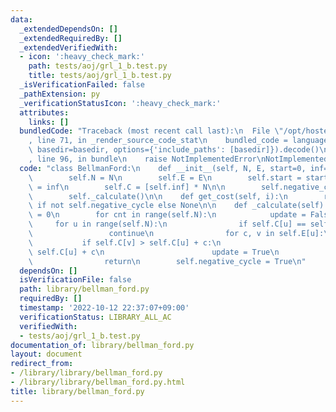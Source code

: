 ```yaml
---
data:
  _extendedDependsOn: []
  _extendedRequiredBy: []
  _extendedVerifiedWith:
  - icon: ':heavy_check_mark:'
    path: tests/aoj/grl_1_b.test.py
    title: tests/aoj/grl_1_b.test.py
  _isVerificationFailed: false
  _pathExtension: py
  _verificationStatusIcon: ':heavy_check_mark:'
  attributes:
    links: []
  bundledCode: "Traceback (most recent call last):\n  File \"/opt/hostedtoolcache/PyPy/3.7.13/x64/site-packages/onlinejudge_verify/documentation/build.py\"\
    , line 71, in _render_source_code_stat\n    bundled_code = language.bundle(stat.path,\
    \ basedir=basedir, options={'include_paths': [basedir]}).decode()\n  File \"/opt/hostedtoolcache/PyPy/3.7.13/x64/site-packages/onlinejudge_verify/languages/python.py\"\
    , line 96, in bundle\n    raise NotImplementedError\nNotImplementedError\n"
  code: "class BellmanFord:\n    def __init__(self, N, E, start=0, inf=1 << 50):\n\
    \        self.N = N\n        self.E = E\n        self.start = start\n        self.inf\
    \ = inf\n        self.C = [self.inf] * N\n\n        self.negative_cycle = False\n\
    \        self._calculate()\n\n    def get_cost(self, i):\n        return self.C[i]\
    \ if not self.negative_cycle else None\n\n    def _calculate(self):\n        self.C[self.start]\
    \ = 0\n        for cnt in range(self.N):\n            update = False\n       \
    \     for u in range(self.N):\n                if self.C[u] == self.inf:\n   \
    \                 continue\n                for c, v in self.E[u]:\n         \
    \           if self.C[v] > self.C[u] + c:\n                        self.C[v] =\
    \ self.C[u] + c\n                        update = True\n            if not update:\n\
    \                return\n        self.negative_cycle = True\n"
  dependsOn: []
  isVerificationFile: false
  path: library/bellman_ford.py
  requiredBy: []
  timestamp: '2022-10-12 22:37:07+09:00'
  verificationStatus: LIBRARY_ALL_AC
  verifiedWith:
  - tests/aoj/grl_1_b.test.py
documentation_of: library/bellman_ford.py
layout: document
redirect_from:
- /library/library/bellman_ford.py
- /library/library/bellman_ford.py.html
title: library/bellman_ford.py
---
```


